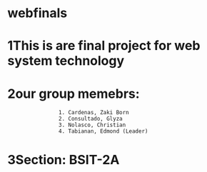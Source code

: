 # webfinals
# 1This is are final project for web system technology
# 2our group memebrs: 
                    1. Cardenas, Zaki Born
                    2. Consultado, Glyza
                    3. Nolasco, Christian
                    4. Tabianan, Edmond (Leader)
# 3Section: BSIT-2A
